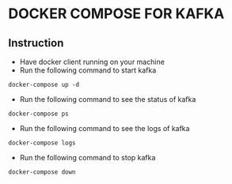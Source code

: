 # DOCKER COMPOSE FOR KAFKA

## Instruction

- Have docker client running on your machine
- Run the following command to start kafka

```
docker-compose up -d
```

- Run the following command to see the status of kafka

```
docker-compose ps
```

- Run the following command to see the logs of kafka

```
docker-compose logs
```

- Run the following command to stop kafka

```
docker-compose down
```
